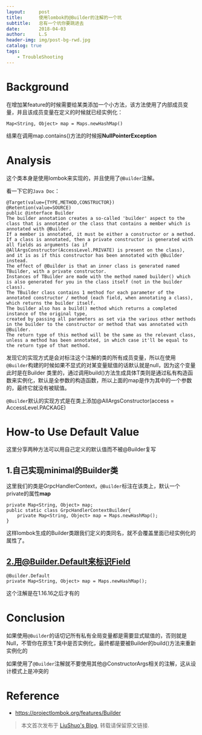 ```yaml
---
layout:     post
title:      使用lombok的@Builder的注解的一个坑
subtitle:   总有一个坑你要跳进去
date:       2018-04-03
author:     L.S
header-img: img/post-bg-rwd.jpg
catalog: true
tags:
    - TroubleShooting
---    
```

# Background
在增加某feature的时候需要给某类添加一个小方法，该方法使用了内部成员变量，并且该成员变量在定义的时候就已经实例化：<br>
    
    Map<String, Object> map = Maps.newHashMap()


结果在调用map.contains()方法的时候报**NullPointerException**



# Analysis
这个类本身是使用lombok来实现的，并且使用了`@Builder`注解。

看一下它的`Java Doc`：
```
@Target(value={TYPE,METHOD,CONSTRUCTOR})
@Retention(value=SOURCE)
public @interface Builder
The builder annotation creates a so-called 'builder' aspect to the class that is annotated or the class that contains a member which is annotated with @Builder.
If a member is annotated, it must be either a constructor or a method. 
If a class is annotated, then a private constructor is generated with all fields as arguments (as if @AllArgsConstructor(AccessLevel.PRIVATE) is present on the class), 
and it is as if this constructor has been annotated with @Builder instead.
The effect of @Builder is that an inner class is generated named TBuilder, with a private constructor. 
Instances of TBuilder are made with the method named builder() which is also generated for you in the class itself (not in the builder class).
The TBuilder class contains 1 method for each parameter of the annotated constructor / method (each field, when annotating a class), which returns the builder itself. 
The builder also has a build() method which returns a completed instance of the original type, 
created by passing all parameters as set via the various other methods in the builder to the constructor or method that was annotated with @Builder. 
The return type of this method will be the same as the relevant class, unless a method has been annotated, in which case it'll be equal to the return type of that method.
```

发现它的实现方式是会对标注这个注解的类的所有成员变量，所以在使用`@Builder`构建的时候如果不显式的对某变量赋值的话默认就是null，因为这个变量此时是在Builder
类里的，通过调用build()方法生成具体T类则是通过私有构造函数来实例化，默认是全参数的构造函数，所以上面的map是作为其中的一个参数的，最终它就没有被赋值。



`@Builder`默认的实现方式是在类上添加@AllArgsConstructor(access = AccessLevel.PACKAGE)

# How-to Use Default Value
这里分享两种方法可以用自己定义的默认值而不被@Builder复写

## 1.自己实现minimal的Builder类

这里我们的类是GrpcHandlerContext，`@Builder`标注在该类上，默认一个private的属性**map**

    private Map<String, Object> map;
    public static class GrpcHandlerContextBuilder{
        private Map<String, Object> map = Maps.newHashMap();
    }

这样lombok生成的Builder类跟我们定义的类同名，就不会覆盖里面已经实例化的属性了。

## 2.用@Builder.Default来标识Field

    @Builder.Default
    private Map<String, Object> map = Maps.newHashMap();

这个注解是在1.16.16之后才有的

# Conclusion
如果使用`@Builder`的话切记所有私有全局变量都是需要显式赋值的，否则就是Null，不管你在原生T类中是否实例化，最终都是要被Builder的build()方法来重新实例化的

如果使用了`@Builder`注解就不要使用其他@ConstructorArgs相关的注解，这从设计模式上是冲突的



# Reference
- https://projectlombok.org/features/Builder

> 本文首次发布于 [LiuShuo's Blog](https://liushuo.me), 转载请保留原文链接.
